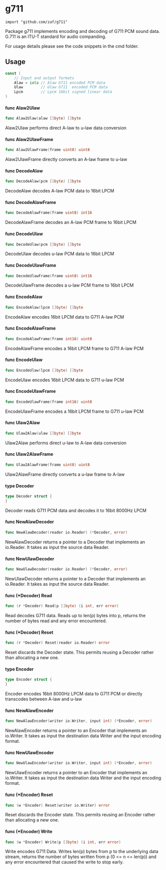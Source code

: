 # g711
    import "github.com/zaf/g711"

Package g711 implements encoding and decoding of G711 PCM sound data. G.711 is
an ITU-T standard for audio companding.

For usage details please see the code snippets in the cmd folder.

## Usage

```go
const (
	// Input and output formats
	Alaw = iota // Alaw G711 encoded PCM data
	Ulaw        // Ulaw G711  encoded PCM data
	Lpcm        // Lpcm 16bit signed linear data
)
```

#### func  Alaw2Ulaw

```go
func Alaw2Ulaw(alaw []byte) []byte
```
Alaw2Ulaw performs direct A-law to u-law data conversion

#### func  Alaw2UlawFrame

```go
func Alaw2UlawFrame(frame uint8) uint8
```
Alaw2UlawFrame directly converts an A-law frame to u-law

#### func  DecodeAlaw

```go
func DecodeAlaw(pcm []byte) []byte
```
DecodeAlaw decodes A-law PCM data to 16bit LPCM

#### func  DecodeAlawFrame

```go
func DecodeAlawFrame(frame uint8) int16
```
DecodeAlawFrame decodes an A-law PCM frame to 16bit LPCM

#### func  DecodeUlaw

```go
func DecodeUlaw(pcm []byte) []byte
```
DecodeUlaw decodes u-law PCM data to 16bit LPCM

#### func  DecodeUlawFrame

```go
func DecodeUlawFrame(frame uint8) int16
```
DecodeUlawFrame decodes a u-law PCM frame to 16bit LPCM

#### func  EncodeAlaw

```go
func EncodeAlaw(lpcm []byte) []byte
```
EncodeAlaw encodes 16bit LPCM data to G711 A-law PCM

#### func  EncodeAlawFrame

```go
func EncodeAlawFrame(frame int16) uint8
```
EncodeAlawFrame encodes a 16bit LPCM frame to G711 A-law PCM

#### func  EncodeUlaw

```go
func EncodeUlaw(lpcm []byte) []byte
```
EncodeUlaw encodes 16bit LPCM data to G711 u-law PCM

#### func  EncodeUlawFrame

```go
func EncodeUlawFrame(frame int16) uint8
```
EncodeUlawFrame encodes a 16bit LPCM frame to G711 u-law PCM

#### func  Ulaw2Alaw

```go
func Ulaw2Alaw(ulaw []byte) []byte
```
Ulaw2Alaw performs direct u-law to A-law data conversion

#### func  Ulaw2AlawFrame

```go
func Ulaw2AlawFrame(frame uint8) uint8
```
Ulaw2AlawFrame directly converts a u-law frame to A-law

#### type Decoder

```go
type Decoder struct {
}
```

Decoder reads G711 PCM data and decodes it to 16bit 8000Hz LPCM

#### func  NewAlawDecoder

```go
func NewAlawDecoder(reader io.Reader) (*Decoder, error)
```
NewAlawDecoder returns a pointer to a Decoder that implements an io.Reader. It
takes as input the source data Reader.

#### func  NewUlawDecoder

```go
func NewUlawDecoder(reader io.Reader) (*Decoder, error)
```
NewUlawDecoder returns a pointer to a Decoder that implements an io.Reader. It
takes as input the source data Reader.

#### func (*Decoder) Read

```go
func (r *Decoder) Read(p []byte) (i int, err error)
```
Read decodes G711 data. Reads up to len(p) bytes into p, returns the number of
bytes read and any error encountered.

#### func (*Decoder) Reset

```go
func (r *Decoder) Reset(reader io.Reader) error
```
Reset discards the Decoder state. This permits reusing a Decoder rather than
allocating a new one.

#### type Encoder

```go
type Encoder struct {
}
```

Encoder encodes 16bit 8000Hz LPCM data to G711 PCM or directly transcodes
between A-law and u-law

#### func  NewAlawEncoder

```go
func NewAlawEncoder(writer io.Writer, input int) (*Encoder, error)
```
NewAlawEncoder returns a pointer to an Encoder that implements an io.Writer. It
takes as input the destination data Writer and the input encoding format.

#### func  NewUlawEncoder

```go
func NewUlawEncoder(writer io.Writer, input int) (*Encoder, error)
```
NewUlawEncoder returns a pointer to an Encoder that implements an io.Writer. It
takes as input the destination data Writer and the input encoding format.

#### func (*Encoder) Reset

```go
func (w *Encoder) Reset(writer io.Writer) error
```
Reset discards the Encoder state. This permits reusing an Encoder rather than
allocating a new one.

#### func (*Encoder) Write

```go
func (w *Encoder) Write(p []byte) (i int, err error)
```
Write encodes G711 Data. Writes len(p) bytes from p to the underlying data
stream, returns the number of bytes written from p (0 <= n <= len(p)) and any
error encountered that caused the write to stop early.
